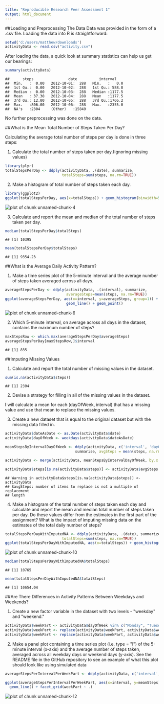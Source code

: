 ```yaml
---
title: "Reproducible Research Peer Assessment 1"
output: html_document
---
```


##Loading and Preprocessing The Data
Data was provided in the form of a .csv file. Loading the data into R is straightforward:


```r
setwd('d:/users/matthew/downloads')
activityData <- read.csv("activity.csv")
```

After loading the data, a quick look at summary statistics can help us get our bearings:


```r
summary(activityData)
```

```
##      steps                date          interval     
##  Min.   :  0.00   2012-10-01:  288   Min.   :   0.0  
##  1st Qu.:  0.00   2012-10-02:  288   1st Qu.: 588.8  
##  Median :  0.00   2012-10-03:  288   Median :1177.5  
##  Mean   : 37.38   2012-10-04:  288   Mean   :1177.5  
##  3rd Qu.: 12.00   2012-10-05:  288   3rd Qu.:1766.2  
##  Max.   :806.00   2012-10-06:  288   Max.   :2355.0  
##  NA's   :2304     (Other)   :15840
```

No further preprocessing was done on the data.

##What is the Mean Total Number of Steps Taken Per Day?

Calculating the average total number of steps per day is done in three steps:

1. Calculate the total number of steps taken per day.(Ignoring missing values)


```r
library(plyr)
totalStepsPerDay <- ddply(activityData, .(date), summarize, 
                          totalSteps=sum(steps, na.rm=TRUE))
```

2. Make a histogram of total number of steps taken each day.


```r
library(ggplot2)
ggplot(totalStepsPerDay, aes(x=totalSteps)) + geom_histogram(binwidth=500)
```

![plot of chunk unnamed-chunk-4](figure/unnamed-chunk-4-1.png) 

3. Calculate and report the mean and median of the total number of steps taken per day.


```r
median(totalStepsPerDay$totalSteps)
```

```
## [1] 10395
```

```r
mean(totalStepsPerDay$totalSteps)
```

```
## [1] 9354.23
```

##What is the Average Daily Activity Pattern?

1. Make a time series plot of the 5-minute interval and the average number of steps taken averaged across all days.


```r
averageStepsPerDay <- ddply(activityData, .(interval), summarize, 
                            averageSteps=mean(steps, na.rm=TRUE))
ggplot(averageStepsPerDay, aes(x=interval, y=averageSteps, group=1)) + 
                            geom_line() + geom_point()
```

![plot of chunk unnamed-chunk-6](figure/unnamed-chunk-6-1.png) 

2. Which 5-minute interval, on average across all days in the dataset, contains the maximum number of steps?


```r
maxStepsRow <- which.max(averageStepsPerDay$averageSteps)
averageStepsPerDay[maxStepsRow,]$interval
```

```
## [1] 835
```

##Imputing Missing Values

1. Calculate and report the total number of missing values in the dataset.


```r
sum(is.na(activityData$steps))
```

```
## [1] 2304
```

2. Devise a strategy for filling in all of the missing values in the dataset.

  I will calculate a mean for each (dayOfWeek, interval) that has a missing value and use that mean to replace the missing values.
  
3. Create a new dataset that is equal to the original dataset but with the missing data filled in.


```r
activityData$dateAsDate <- as.Date(activityData$date)
activityData$dayOfWeek <- weekdays(activityData$dateAsDate)

meanStepsByIntervalDayOfWeek <- ddply(activityData, c('interval', 'dayOfWeek'),
                                summarise, avgSteps = mean(steps, na.rm=TRUE))

activityData <- merge(activityData, meanStepsByIntervalDayOfWeek, by.x = c("dayOfWeek", "interval"), by.y = c("dayOfWeek", "interval"))

activityData$steps[is.na(activityData$steps)] <- activityData$avgSteps
```

```
## Warning in activityData$steps[is.na(activityData$steps)] <- activityData
## $avgSteps: number of items to replace is not a multiple of replacement
## length
```

4. Make a histogram of the total number of steps taken each day and calculate and report the mean and median total number of steps taken per day. Do these values differ from the estimates in the first part of the assignment? What is the impact of imputing missing data on the estimates of the total daily number of steps?


```r
totalStepsPerDayWithImputedNA <- ddply(activityData, .(date), summarize, 
                          totalSteps=sum(steps, na.rm=TRUE))
ggplot(totalStepsPerDayWithImputedNA, aes(x=totalSteps)) + geom_histogram(binwidth=500)
```

![plot of chunk unnamed-chunk-10](figure/unnamed-chunk-10-1.png) 

```r
median(totalStepsPerDayWithImputedNA$totalSteps)
```

```
## [1] 10765
```

```r
mean(totalStepsPerDayWithImputedNA$totalSteps)
```

```
## [1] 10654.04
```

##Are There Differences in Activity Patterns Between Weekdays and Weekends?

1. Create a new factor variable in the dataset with two levels - "weekday" and "weekend."


```r
activityData$weekPart <- activityData$dayOfWeek %in% c("Monday", "Tuesday", "Wednesday", "Thursday", "Friday")
activityData$weekPart <- replace(activityData$weekPart, activityData$weekPart == "FALSE", "Weekend")
activityData$weekPart <- replace(activityData$weekPart, activityData$weekPart == "TRUE", "Weekday")
```

2. Make a panel plot containing a time series plot (i.e. type = "l") of the 5-minute interval (x-axis) and the average number of steps taken, averaged across all weekday days or weekend days (y-axis). See the README file in the GitHub repository to see an example of what this plot should look like using simulated data


```r
averageStepsPerIntervalPerWeekPart <- ddply(activityData, c('interval', 'weekPart'), summarize, meanSteps = mean(steps))

ggplot(averageStepsPerIntervalPerWeekPart, aes(x=interval, y=meanSteps)) +
  geom_line() + facet_grid(weekPart ~ .)
```

![plot of chunk unnamed-chunk-12](figure/unnamed-chunk-12-1.png) 
